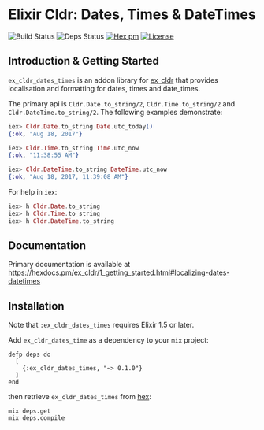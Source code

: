 # Elixir Cldr: Dates, Times & DateTimes
![Build Status](http://sweatbox.noexpectations.com.au:8080/buildStatus/icon?job=cldr_dates_times)
![Deps Status](https://beta.hexfaktor.org/badge/all/github/kipcole9/cldr_dates_times.svg)
[![Hex pm](http://img.shields.io/hexpm/v/ex_cldr.svg?style=flat)](https://hex.pm/packages/ex_cldr_dates_times)
[![License](https://img.shields.io/badge/license-Apache%202-blue.svg)](https://github.com/kipcole9/cldr_dates_times/blob/master/LICENSE)


## Introduction & Getting Started

`ex_cldr_dates_times` is an addon library for [ex_cldr](https://hex.pm/packages/ex_cldr) that provides localisation and formatting for dates, times and date_times.

The primary api is `Cldr.Date.to_string/2`, `Cldr.Time.to_string/2` and `Cldr.DateTime.to_string/2`.  The following examples demonstrate:

```elixir
iex> Cldr.Date.to_string Date.utc_today()
{:ok, "Aug 18, 2017"}

iex> Cldr.Time.to_string Time.utc_now
{:ok, "11:38:55 AM"}

iex> Cldr.DateTime.to_string DateTime.utc_now
{:ok, "Aug 18, 2017, 11:39:08 AM"}
```

For help in `iex`:

```elixir
iex> h Cldr.Date.to_string
iex> h Cldr.Time.to_string
iex> h Cldr.DateTime.to_string
```
## Documentation

Primary documentation is available at https://hexdocs.pm/ex_cldr/1_getting_started.html#localizing-dates-datetimes

## Installation

Note that `:ex_cldr_dates_times` requires Elixir 1.5 or later.

Add `ex_cldr_dates_time` as a dependency to your `mix` project:

    defp deps do
      [
        {:ex_cldr_dates_times, "~> 0.1.0"}
      ]
    end

then retrieve `ex_cldr_dates_times` from [hex](https://hex.pm/packages/ex_cldr_dates_times):

    mix deps.get
    mix deps.compile


